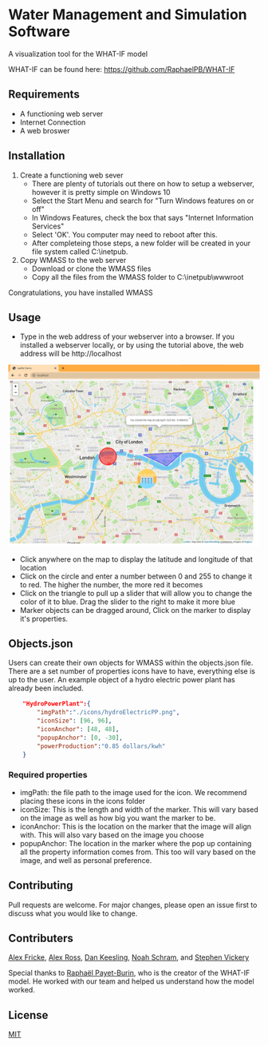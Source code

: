 # Water Management and Simulation Software

A visualization tool for the WHAT-IF model

WHAT-IF can be found here: https://github.com/RaphaelPB/WHAT-IF

## Requirements
- A functioning web server
- Internet Connection
- A web broswer

## Installation

1. Create a functioning web sever
    * There are plenty of tutorials out there on how to setup a webserver, however it is pretty simple on Windows 10
    * Select the Start Menu and search for "Turn Windows features on or off"
    * In Windows Features, check the box that says "Internet Information Services"
    * Select 'OK'. You computer may need to reboot after this.
    * After completeing those steps, a new folder will be created in your file system called C:\inetpub.
2. Copy WMASS to the web server
    * Download or clone the WMASS files
    * Copy all the files from the WMASS folder to C:\inetpub\wwwroot

Congratulations, you have installed WMASS


## Usage

* Type in the web address of your webserver into a browser. If you installed a webserver locally, or by using the tutorial above, the web address will be http://localhost

![WMASS](./assets/WMASS_image.jpg)

* Click anywhere on the map to display the latitude and longitude of that location
* Click on the circle and enter a number between 0 and 255 to change it to red. The higher the number, the more red it becomes
* Click on the triangle to pull up a slider that will allow you to change the color of it to blue. Drag the slider to the right to make it more blue
* Marker objects can be dragged around, Click on the marker to display it's properties.

## Objects.json
Users can create their own objects for WMASS within the objects.json file.
There are a set number of properties icons have to have, everything else is up to the user.
An example object of a hydro electric power plant has already been included.

```json
    "HydroPowerPlant":{
        "imgPath":"./icons/hydroElectricPP.png",
        "iconSize": [96, 96],
        "iconAnchor": [48, 48],
        "popupAnchor": [0, -30],
        "powerProduction":"0.85 dollars/kwh"
    }
```
### Required properties
* imgPath: the file path to the image used for the icon. We recommend placing these icons in the icons folder
* iconSize: This is the length and width of the marker. This will vary based on the image as well as how big you want the marker to be.
* iconAnchor: This is the location on the marker that the image will align with. This will also vary based on the image you choose
* popupAnchor: The location in the marker where the pop up containing all the property information comes from. This too will vary based on the image, and well as personal preference.

## Contributing
Pull requests are welcome. For major changes, please open an issue first to discuss what you would like to change.

## Contributers
[Alex Fricke](https://github.com/aafricke), [Alex Ross](https://github.com/alexleroyross), [Dan Keesling](https://github.com/dpkeesling), [Noah Schram](https://github.com/nsschram), and [Stephen Vickery](https://github.com/sjvickery)

Special thanks to [Raphaël Payet-Burin](https://github.com/RaphaelPB), who is the creator of the WHAT-IF model. He worked with our team and helped us understand how the model worked.

## License
[MIT](https://choosealicense.com/licenses/mit/)